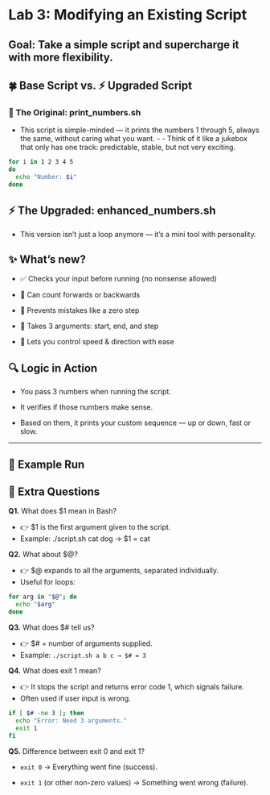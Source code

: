 # Lab 3: Modifying an Existing Script

## Goal: Take a simple script and supercharge it with more flexibility.

## 🍀 Base Script vs. ⚡ Upgraded Script
### 🧃 The Original: print_numbers.sh
- This script is simple-minded — it prints the numbers 1 through 5, always the same, without caring what you want. - - Think of it like a jukebox that only has one track: predictable, stable, but not very exciting.
```bash
for i in 1 2 3 4 5
do
  echo "Number: $i"
done
```

## ⚡ The Upgraded: enhanced_numbers.sh

- This version isn’t just a loop anymore — it’s a mini tool with personality.

## ✨ What’s new?

- ✅ Checks your input before running (no nonsense allowed)

- 🔄 Can count forwards or backwards

- 🚫 Prevents mistakes like a zero step

- 🧩 Takes 3 arguments: start, end, and step

- 🌊 Lets you control speed & direction with ease

## 🔍 Logic in Action

- You pass 3 numbers when running the script.

- It verifies if those numbers make sense.

- Based on them, it prints your custom sequence — up or down, fast or slow.

---

## 🧪 Example Run

## 📝 Extra Questions
**Q1.** What does $1 mean in Bash?

- 👉 $1 is the first argument given to the script.
- Example: ./script.sh cat dog → $1 = cat

**Q2.** What about $@?

- 👉 $@ expands to all the arguments, separated individually.
- Useful for loops:
```bash
for arg in "$@"; do
  echo "$arg"
done
```

**Q3.** What does $# tell us?

- 👉 $# = number of arguments supplied.
- Example: `./script.sh a b c → $# = 3`

**Q4.** What does exit 1 mean?

- 👉 It stops the script and returns error code 1, which signals failure.
- Often used if user input is wrong.
```bash 
if [ $# -ne 3 ]; then
  echo "Error: Need 3 arguments."
  exit 1
fi
```

**Q5.** Difference between exit 0 and exit 1?

- `exit 0` → Everything went fine (success).

- `exit 1` (or other non-zero values) → Something went wrong (failure).